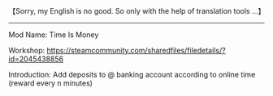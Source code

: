 【Sorry, my English is no good. So only with the help of translation tools ...】

--------------------------------------------------------------------------------------

Mod Name: Time Is Money

Workshop: https://steamcommunity.com/sharedfiles/filedetails/?id=2045438856


Introduction:
	Add deposits to @ banking account according to online time (reward every n minutes)
